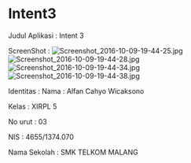 # Intent3

Judul Aplikasi :
  Intent 3

ScreenShot :
![Screenshot_2016-10-09-19-44-25.jpg](https://github.com/Alfan11/Intent3/blob/master/Screenshot_2016-10-09-19-44-25.jpg)
![Screenshot_2016-10-09-19-44-28.jpg](https://github.com/Alfan11/Intent3/blob/master/Screenshot_2016-10-09-19-44-28.jpg)
![Screenshot_2016-10-09-19-44-34.jpg](https://github.com/Alfan11/Intent3/blob/master/Screenshot_2016-10-09-19-44-34.jpg)
![Screenshot_2016-10-09-19-44-38.jpg](https://github.com/Alfan11/Intent3/blob/master/Screenshot_2016-10-09-19-44-38.jpg)

Identitas :
Nama : Alfan Cahyo Wicaksono

Kelas : XIRPL 5

No urut : 03

NIS : 4655/1374.070

Nama Sekolah : SMK TELKOM MALANG
